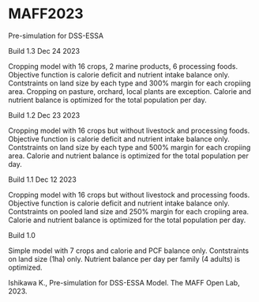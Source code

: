 # MAFF2023
Pre-simulation for DSS-ESSA

Build 1.3 Dec 24 2023

Cropping model with 16 crops, 2 marine products, 6 processing foods.
Objective function is calorie deficit and nutrient intake balance only.
Contstraints on land size by each type and 300% margin for each cropiing area.
Cropping on pasture, orchard, local plants are exception.
Calorie and nutrient balance is optimized for the total population per day.

Build 1.2 Dec 23 2023

Cropping model with 16 crops but without livestock and processing foods.
Objective function is calorie deficit and nutrient intake balance only.
Contstraints on land size by each type and 500% margin for each cropiing area.
Calorie and nutrient balance is optimized for the total population per day.

Build 1.1 Dec 12 2023

Cropping model with 16 crops but without livestock and processing foods.
Objective function is calorie deficit and nutrient intake balance only.
Contstraints on pooled land size and 250% margin for each cropiing area.
Calorie and nutrient balance is optimized for the total population per day.

Build 1.0

Simple model with 7 crops and calorie and PCF balance only.
Contstraints on land size (1ha) only.
Nutrient balance per day per family (4 adults) is optimized.

Ishikawa K., Pre-simulation for DSS-ESSA Model. The MAFF Open Lab, 2023.
